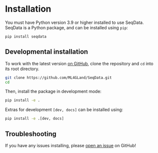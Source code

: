 # Installation
You must have Python version 3.9 or higher installed to use SeqData. SeqData is a Python package, and can be installed using `pip`:

```bash
pip install seqdata
```

## Developmental installation
To work with the latest version [on GitHub](https://github.com/ML4GLand/SeqData), clone the repository and `cd` into its root directory.

```bash
git clone https://github.com/ML4GLand/SeqData.git
cd 
```

Then, install the package in development mode:

```bash
pip install -e .
```

Extras for development `[dev, docs]` can be installed using:

```bash
pip install -e .[dev, docs]
```

## Troubleshooting
If you have any issues installing, please [open an issue](https://github.com/cartercompbio//issues) on GitHub!